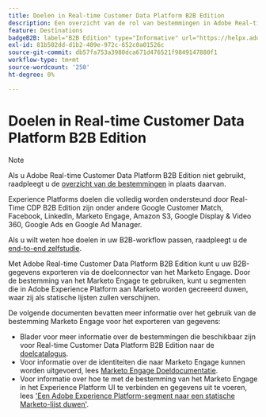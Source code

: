 ```yaml
---
title: Doelen in Real-time Customer Data Platform B2B Edition
description: Een overzicht van de rol van bestemmingen in Adobe Real-time Customer Data Platform B2B Edition.
feature: Destinations
badgeB2B: label="B2B Edition" type="Informative" url="https://helpx.adobe.com/legal/product-descriptions/real-time-customer-data-platform-b2b-edition-prime-and-ultimate-packages.html newtab=true"
exl-id: 81b502dd-d1b2-409e-972c-652c0a01526c
source-git-commit: db57fa753a3980dca671d476521f9849147880f1
workflow-type: tm+mt
source-wordcount: '250'
ht-degree: 0%

---
```


# Doelen in Real-time Customer Data Platform B2B Edition

>[!NOTE]
>
>Als u Adobe Real-time Customer Data Platform B2B Edition niet gebruikt, raadpleegt u de [overzicht van de bestemmingen](../../destinations/home.md) in plaats daarvan.

Experience Platforms doelen die volledig worden ondersteund door Real-Time CDP B2B Edition zijn onder andere Google Customer Match, Facebook, LinkedIn, Marketo Engage, Amazon S3, Google Display &amp; Video 360, Google Ads en Google Ad Manager.

Als u wilt weten hoe doelen in uw B2B-workflow passen, raadpleegt u de [end-to-end zelfstudie](../b2b-tutorial.md#activate-your-evaluated-data-to-a-destination).

Met Adobe Real-time Customer Data Platform B2B Edition kunt u uw B2B-gegevens exporteren via de doelconnector van het Marketo Engage. Door de bestemming van het Marketo Engage te gebruiken, kunt u segmenten die in Adobe Experience Platform aan Marketo worden gecreeerd duwen, waar zij als statische lijsten zullen verschijnen.

De volgende documenten bevatten meer informatie over het gebruik van de bestemming Marketo Engage voor het exporteren van gegevens:

- Blader voor meer informatie over de bestemmingen die beschikbaar zijn voor Real-time Customer Data Platform B2B Edition naar de [doelcatalogus](../../destinations/catalog/overview.md).
- Voor informatie over de identiteiten die naar Marketo Engage kunnen worden uitgevoerd, lees [Marketo Engage Doeldocumentatie](../../destinations/catalog/adobe/marketo-engage.md).
- Voor informatie over hoe te met de bestemming van het Marketo Engage in het Experience Platform UI te verbinden en gegevens uit te voeren, lees [&#39;Een Adobe Experience Platform-segment naar een statische Marketo-lijst duwen&#39;](https://experienceleague.adobe.com/docs/marketo/using/product-docs/core-marketo-concepts/smart-lists-and-static-lists/static-lists/push-an-adobe-experience-platform-segment-to-a-marketo-static-list.html).
